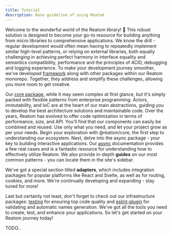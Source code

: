 ```yaml
---
title: Tutorial
description: Base guideline of using Reatom
---
```


Welcome to the wonderful world of the Reatom library! 🤗 This robust solution is designed to become your go-to resource for building anything from micro libraries to comprehensive applications. We know the drill - regular development would often mean having to repeatedly implement similar high-level patterns, or relying on external libraries, both equally challenging in achieving perfect harmony in interface equality and semantics compatibility, performance and the principles of ACID, debugging and logging experience.
To make your development journey smoother, we've developed [framework](/packages/framework) along with other packages within our Reatom monorepo. Together, they address and simplify these challenges, allowing you more room to get creative.

Our [core package](/core), while it may seem complex at first glance, but it's simply packed with flexible patterns from enterprise programming. Actors, immutability, and IoC are at the heart of our main abstractions, guiding you to develop the best architecture solutions and maintainable code. Over the years, Reatom has evolved to offer code optimization in terms of performance, size, and API. You'll find that our components can easily be combined and reused. Use only what you need, and let your project grow as per your needs.
Begin your exploration with @reatom/core, the first step to understanding our ecosystem. Next, delve into the async package - your key to building interactive applications. Our [async](/packages/async) documentation provides a few real cases and is a fantastic resource for understanding how to effectively utilize Reatom. We also provide in-depth **guides** on our most common patterns - you can locate them in the site's sidebar.

We've got a special section titled **adapters**, which includes integration packages for popular platforms like React and Svelte, as well as for routing, cookies, and more. We're continually developing and expanding - stay tuned for more!

Last but certainly not least, don't forget to check out our infrastructure packages: [testing](/package/testing) for ensuring top code quality and [eslint-plugin](/package/eslint-plugin) for validating and automatic names generation. We've got all the tools you need to create, test, and enhance your applications. So let's get started on your Reatom journey today!

TODO..

<!--
Plan:

- Search component
- https://codesandbox.io/s/reatom-react-search-component-l4pe8q?file=/src/App.tsx
- index.tsx `createCtx`
- search input, fetch handler
- results
- loading
- tip atom (computed)
- `ctx.subscribe(console.log)`
- `ctx.get` for results and loading
- search controller
- framework `onUpdate`
- `connectLogger`
- `reatomAsync`
- `useAtom(ctx => ctx.spy(pendingAtom) > 0)`
- `withDataAtom` decorator -> operator
- `withAbort`
- debounce
- `withRetry` on 429
- testing
-->
